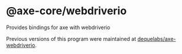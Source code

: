 # @axe-core/webdriverio

Provides bindings for axe with webdriverio

Previous versions of this program were maintained at [dequelabs/axe-webdriverio](https://github.com/dequelabs/axe-webdriverio).
